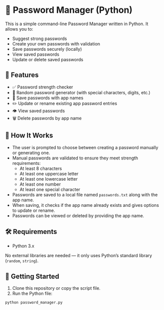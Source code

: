 # 🔐 Password Manager (Python)

This is a simple command-line Password Manager written in Python. It allows you to:

- Suggest strong passwords
- Create your own passwords with validation
- Save passwords securely (locally)
- View saved passwords
- Update or delete saved passwords

## 📁 Features

- ✅ Password strength checker
- 🔐 Random password generator (with special characters, digits, etc.)
- 💾 Save passwords with app names
- ✏️ Update or rename existing app password entries
- 👁️ View saved passwords
- 🗑️ Delete passwords by app name

## 🧠 How It Works

- The user is prompted to choose between creating a password manually or generating one.
- Manual passwords are validated to ensure they meet strength requirements:
  - At least 8 characters
  - At least one uppercase letter
  - At least one lowercase letter
  - At least one number
  - At least one special character
- Passwords are saved to a local file named `passwords.txt` along with the app name.
- When saving, it checks if the app name already exists and gives options to update or rename.
- Passwords can be viewed or deleted by providing the app name.

## 🛠 Requirements

- Python 3.x

No external libraries are needed — it only uses Python’s standard library (`random`, `string`).

## 🚀 Getting Started

1. Clone this repository or copy the script file.
2. Run the Python file:

```bash
python password_manager.py
